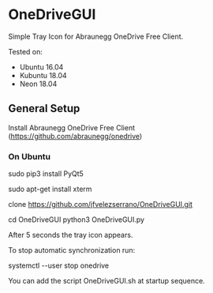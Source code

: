 # OneDriveGUI

Simple Tray Icon for Abraunegg OneDrive Free Client.

Tested on:
- Ubuntu 16.04
- Kubuntu 18.04
- Neon 18.04

## General Setup

Install Abraunegg OneDrive Free Client (https://github.com/abraunegg/onedrive)

### On Ubuntu

sudo pip3 install PyQt5

sudo apt-get install xterm

clone https://github.com/jfvelezserrano/OneDriveGUI.git

cd OneDriveGUI
python3 OneDriveGUI.py

After 5 seconds the tray icon appears.

To stop automatic synchronization run:

systemctl --user stop onedrive

You can add the script OneDriveGUI.sh at startup sequence.
